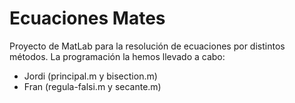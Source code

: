 # Ecuaciones Mates
 
Proyecto de MatLab para la resolución de ecuaciones por distintos métodos.
La programación la hemos llevado a cabo:
 - Jordi (principal.m y bisection.m)
 - Fran (regula-falsi.m y secante.m)
 
